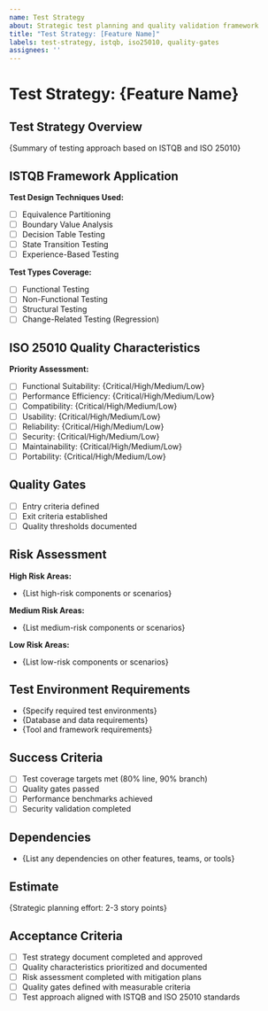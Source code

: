 ```yaml
---
name: Test Strategy
about: Strategic test planning and quality validation framework
title: "Test Strategy: [Feature Name]"
labels: test-strategy, istqb, iso25010, quality-gates
assignees: ''
---
```


# Test Strategy: {Feature Name}

## Test Strategy Overview

{Summary of testing approach based on ISTQB and ISO 25010}

## ISTQB Framework Application

**Test Design Techniques Used:**
- [ ] Equivalence Partitioning
- [ ] Boundary Value Analysis
- [ ] Decision Table Testing
- [ ] State Transition Testing
- [ ] Experience-Based Testing

**Test Types Coverage:**
- [ ] Functional Testing
- [ ] Non-Functional Testing
- [ ] Structural Testing
- [ ] Change-Related Testing (Regression)

## ISO 25010 Quality Characteristics

**Priority Assessment:**
- [ ] Functional Suitability: {Critical/High/Medium/Low}
- [ ] Performance Efficiency: {Critical/High/Medium/Low}
- [ ] Compatibility: {Critical/High/Medium/Low}
- [ ] Usability: {Critical/High/Medium/Low}
- [ ] Reliability: {Critical/High/Medium/Low}
- [ ] Security: {Critical/High/Medium/Low}
- [ ] Maintainability: {Critical/High/Medium/Low}
- [ ] Portability: {Critical/High/Medium/Low}

## Quality Gates
- [ ] Entry criteria defined
- [ ] Exit criteria established
- [ ] Quality thresholds documented

## Risk Assessment
**High Risk Areas:**
- {List high-risk components or scenarios}

**Medium Risk Areas:**
- {List medium-risk components or scenarios}

**Low Risk Areas:**
- {List low-risk components or scenarios}

## Test Environment Requirements
- {Specify required test environments}
- {Database and data requirements}
- {Tool and framework requirements}

## Success Criteria
- [ ] Test coverage targets met (80% line, 90% branch)
- [ ] Quality gates passed
- [ ] Performance benchmarks achieved
- [ ] Security validation completed

## Dependencies
- {List any dependencies on other features, teams, or tools}

## Estimate
{Strategic planning effort: 2-3 story points}

## Acceptance Criteria
- [ ] Test strategy document completed and approved
- [ ] Quality characteristics prioritized and documented
- [ ] Risk assessment completed with mitigation plans
- [ ] Quality gates defined with measurable criteria
- [ ] Test approach aligned with ISTQB and ISO 25010 standards